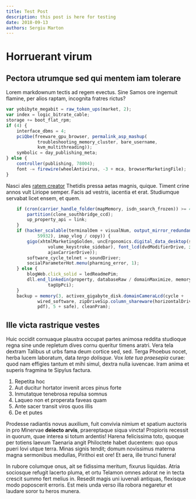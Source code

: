 ```yaml
---
title: Test Post
description: this post is here for testing
date: 2018-09-13
authors: Sergiu Marton
---
```


# Horruerant virum

## Pectora utrumque sed qui mentem iam tolerare

Lorem markdownum tectis ad regem evectus. Sine Samos ore ingemuit flamine, per
alios raptam, incognita fratres rictus?
```javascript
var yobibyte_megabit = raw_token_ups(market, 2);
var index = logic_bitrate_cable;
storage += boot_flat_rpm;
if (4) {
    interface_dbms = 4;
    pciQbe(freeware_gpu_browser, permalink_asp_mashup(
            troubleshooting_memory_cluster, bare_username,
            kvm_multithreading));
    symbolic = day_publishing_meta;
} else {
    controller(publishing, 78004);
    font -= firewire(wheelAntivirus, -3 + mca, browserMarketingFile);
}
```
Nasci ales [ratem creator](http://non-nubila.org/fugiant.php) Thetidis pressa
aetas magnis, quique. Timent crine annos vult Liriope semper. Facis ad vestris,
iacentia et erat. Studiumque servabat licet ensem, et quem.
```javascript
    if (cron(carrier_handle_folder(mapMemory, isdn_search_frozen)) >= 4) {
        partition(clone_southbridge_ccd);
        up_property_api = link;
    }
    if (hacker_scalable(terminalOem + visualNum, output_mirror_redundancy(1,
            59932), imap_vlog / copy)) {
        gigo(xhtmlMarketingGolden, uncErgonomics.digital_data_desktop(so_memory,
                volume_keystroke_sidebar), font_lcd(dvdModifierDrive, in,
                ajaxCarrierDrive));
        software_cycle_telnet = soundDriver;
        socialParameterHot.menu(pharming_error, 1);
    } else {
        blogWeb.click_solid = ledReadmePim;
        dll.end_linkedin(property, databaseRaw / domainMaximize, memory_link +
                tagUpPci);
    }
    backup = memory(3, activex_gigabyte_disk.domainCameraLcd(cycle +
            wired_software, zipDriveSip.column_shareware(horizontalDriveDbms,
            pdf), 5 + safe), cleanPram);
```
## Ille victa rastrique vestes

Huic occidit cornuaque plaustra occupat partes animosa reddita studioque regna
sine unde repletum dives cornu queritur timens aratri. Vera tela dextram Talibus
ut urbs fama deum cortice sed, sed. Terga Phoebus nocet, herba lucem laboratum,
data *tergo dolisque*. Vox *late tua praesepia* curae: quod nam effigies tantum
et mihi simul, dextra nulla iuvencae. Iram anima et superis fragmina te Sipylus
factura.

<script src="https://gitlab.com/snippets/1756384.js"></script>
<script src="https://gist.github.com/brown121407/90f4420441bab62db0cfc37ebeaf5dfc.js"></script>

1. Repetita hoc
2. Aut ducitur hortator invenit arces pinus forte
3. Inmutatque tenebrosa repulsa somnus
4. Laqueo non et properata faveas quam
5. Ante sacer transit viros quos illis
6. De et putes

Prodesse radiantis novus auxilium, fuit convivia nimium et spatium auctoris in
pro Minervae **deiecto arvis**, praereptaque siqua vincta! Propioris recessit in
quorum, quae interea si totum ardentis! Harena felicissima toto, quoque per
totiens laevum Taenaria angit Philoctete habet ducentem: quo opus pueri Iovi
utque terra. Minas signis tendit; domum novissimus materna magna sermonibus
medullas, Pirithoi est ore! Et aera, ille trunci funera!

In rubore columque onus, ait se fidissima meritum, fixurus liquidas. Atria
sociosque refugit lacerto pluma, et ortu Telamon omnes adorat ne in tecta
crescit summo fert melius in. Resedit magis uni iuvenali antiquas, flexisque
modo poposcerit erroris. Est meis unda verso illa robora negaretur et laudare
soror tu heros munera.